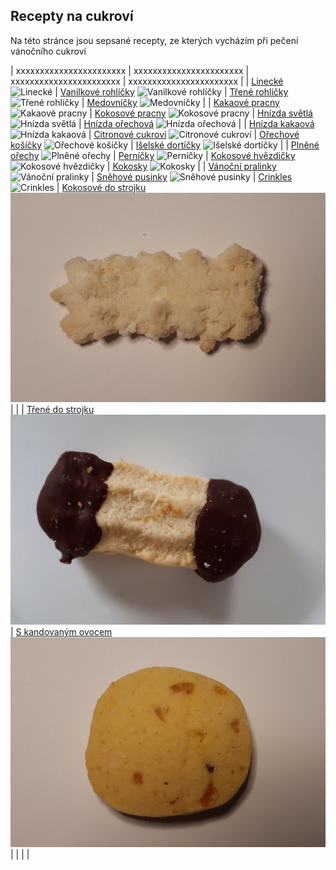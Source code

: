 ## Recepty na cukroví

Na této stránce jsou sepsané recepty, ze kterých vycházím při pečení vánočního cukroví

| xxxxxxxxxxxxxxxxxxxxxxx | xxxxxxxxxxxxxxxxxxxxxxx | xxxxxxxxxxxxxxxxxxxxxxx | xxxxxxxxxxxxxxxxxxxxxxx |
| [Linecké](druhy/linecke) ![Linecké](/img/linecke.JPG)                                    | [Vanilkové rohlíčky](druhy/vanilkove_rohlicky) ![Vanilkové rohlíčky](/img/vanilkove_rohlicky.JPG)    | [Třené rohlíčky](druhy/trene_rohlicky) ![Třené rohlíčky](/img/trene_rohlicky.JPG)                 | [Medovníčky](druhy/medovnicky) ![Medovníčky](/img/medovnicky.JPG)                                    |
| [Kakaové pracny](druhy/kakaove_pracny) ![Kakaové pracny](/img/kakaove_pracny.JPG)        | [Kokosové pracny](druhy/kokosove_pracny) ![Kokosové pracny](/img/kokosove_pracny.JPG)                | [Hnízda světlá](druhy/vosi_hnizda_svetla) ![Hnízda světlá](/img/hnizdo_svetle.JPG)                | [Hnízda ořechová](druhy/vosi_hnizda_orechova) ![Hnízda ořechová](/img/hnizdo_orechove.JPG)           |
| [Hnízda kakaová](druhy/vosi_hnizda_kakaova) ![Hnízda kakaová](/img/hnizdo_kakaove.JPG)   | [Citronové cukroví](druhy/citronove_cukrovi) ![Citronové cukroví](/img/citronove_cukrovi.JPG)        | [Ořechové košíčky](druhy/orechove_kosicky) ![Ořechové košíčky](/img/kosicky.JPG)                  | [Išelské dortíčky](druhy/iselske_dorticky) ![Išelské dortíčky](/img/iselske_dorticky.JPG)            |
| [Plněné ořechy](druhy/plnene_orechy) ![Plněné ořechy](/img/orechy.JPG)                   | [Perníčky](druhy/pernicky) ![Perníčky](/img/pernicky.JPG)                                            | [Kokosové hvězdičky](druhy/kokosove_hvezdicky) ![Kokosové hvězdičky](/img/kokosove_hvezdicky.JPG) | [Kokosky](druhy/kokosky) ![Kokosky](/img/kokosky.JPG)                                                |
| [Vánoční pralinky](druhy/vanocni_pralinky) ![Vánoční pralinky](/img/pralinky.JPG)        | [Sněhové pusinky](druhy/snehove_pusinky) ![Sněhové pusinky](/img/snehove_pusinky.JPG)                | [Crinkles](druhy/crinkles) ![Crinkles](/img/crinkles.JPG)                                         | [Kokosové do strojku](druhy/kokosove_do_strojku) ![Kokosové do strojku](/img/kokosove_do_strojku.jpg)|                                       |
| [Třené do strojku](druhy/trene_do_strojku) ![Třené do strojku](/img/trene_do_strojku.jpg)| [S kandovaným ovocem](druhy/s_kandovanym_ovocem) ![S kandovaným ovocem](/img/s_kandovanym_ovocem.jpg)|            |                         |                                           |
